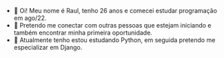 - 👋 Oi! Meu nome é Raul, tenho 26 anos e comecei estudar programação em ago/22.
- 👀 Pretendo me conectar com outras pessoas que estejam iniciando e também encontrar minha primeira oportunidade.
- 🌱 Atualmente tenho estou estudando Python, em seguida pretendo me especializar em Django.


<!---
raulgomes95/raulgomes95 is a ✨ special ✨ repository because its `README.md` (this file) appears on your GitHub profile.
You can click the Preview link to take a look at your changes.
--->
